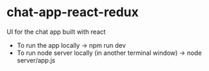 # chat-app-react-redux
UI for the chat app built with react

- To run the app locally -> npm run dev
- To run node server locally (in another terminal window)  -> node server/app.js
